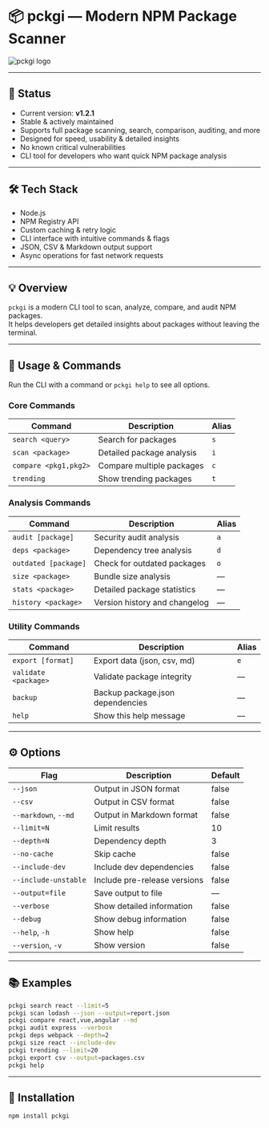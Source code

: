 # 📦 pckgi — Modern NPM Package Scanner

![pckgi logo](https://raw.githubusercontent.com/your-repo/pckgi/master/assets/logo.png)

---

## 🚀 Status

- Current version: **v1.2.1**
- Stable & actively maintained
- Supports full package scanning, search, comparison, auditing, and more
- Designed for speed, usability & detailed insights
- No known critical vulnerabilities
- CLI tool for developers who want quick NPM package analysis

---

## 🛠️ Tech Stack

- Node.js
- NPM Registry API
- Custom caching & retry logic
- CLI interface with intuitive commands & flags
- JSON, CSV & Markdown output support
- Async operations for fast network requests

---

## 💡 Overview

`pckgi` is a modern CLI tool to scan, analyze, compare, and audit NPM packages.  
It helps developers get detailed insights about packages without leaving the terminal.

---

## 📖 Usage & Commands

Run the CLI with a command or `pckgi help` to see all options.

### Core Commands

| Command            | Description                    | Alias       |
|--------------------|-------------------------------|-------------|
| `search <query>`    | Search for packages            | `s`         |
| `scan <package>`    | Detailed package analysis      | `i`         |
| `compare <pkg1,pkg2>`| Compare multiple packages     | `c`         |
| `trending`          | Show trending packages         | `t`         |

### Analysis Commands

| Command              | Description                       | Alias       |
|----------------------|---------------------------------|-------------|
| `audit [package]`    | Security audit analysis           | `a`         |
| `deps <package>`     | Dependency tree analysis          | `d`         |
| `outdated [package]` | Check for outdated packages       | `o`         |
| `size <package>`     | Bundle size analysis              | —           |
| `stats <package>`    | Detailed package statistics       | —           |
| `history <package>`  | Version history and changelog     | —           |

### Utility Commands

| Command               | Description                         | Alias       |
|-----------------------|-----------------------------------|-------------|
| `export [format]`      | Export data (json, csv, md)        | `e`         |
| `validate <package>`   | Validate package integrity          | —           |
| `backup`              | Backup package.json dependencies    | —           |
| `help`                | Show this help message              | —           |

---

## ⚙️ Options

| Flag                      | Description                          | Default     |
|---------------------------|------------------------------------|-------------|
| `--json`                  | Output in JSON format               | false       |
| `--csv`                   | Output in CSV format                | false       |
| `--markdown`, `--md`      | Output in Markdown format           | false       |
| `--limit=N`               | Limit results                      | 10          |
| `--depth=N`               | Dependency depth                   | 3           |
| `--no-cache`              | Skip cache                        | false       |
| `--include-dev`           | Include dev dependencies          | false       |
| `--include-unstable`      | Include pre-release versions      | false       |
| `--output=file`           | Save output to file               | —           |
| `--verbose`               | Show detailed information          | false       |
| `--debug`                 | Show debug information             | false       |
| `--help`, `-h`            | Show help                        | false       |
| `--version`, `-v`         | Show version                     | false       |

---

## 📚 Examples

```bash
pckgi search react --limit=5
pckgi scan lodash --json --output=report.json
pckgi compare react,vue,angular --md
pckgi audit express --verbose
pckgi deps webpack --depth=2
pckgi size react --include-dev
pckgi trending --limit=20
pckgi export csv --output=packages.csv
pckgi help
```

---

## 🛫 Installation
```bash
npm install pckgi
```

